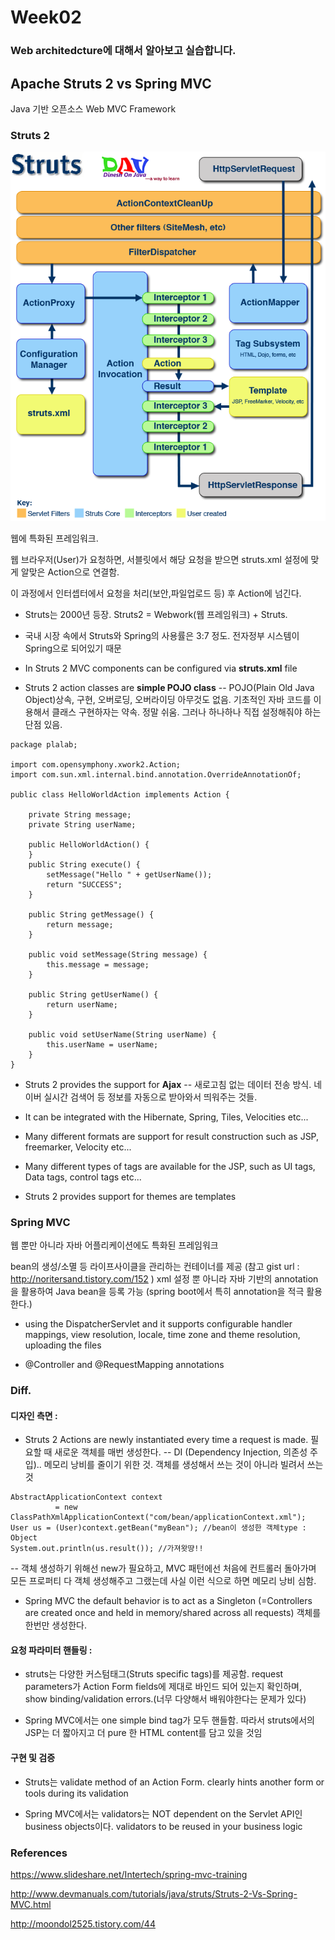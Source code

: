 # Week02
### Web architedcture에 대해서 알아보고 실습합니다.


## Apache Struts 2 vs Spring MVC

Java 기반 오픈소스 Web MVC Framework


### Struts 2

![Image of struts2](https://github.com/AndersonChoi/PlalabWebProject/blob/master/week02/team01/struts2Framework.png)

웹에 특화된 프레임워크.

웹 브라우저(User)가 요청하면, 서블릿에서 해당 요청을 받으면 struts.xml 설정에 맞게 알맞은 Action으로 연결함.

이 과정에서 인터셉터에서 요청을 처리(보안,파일업로드 등) 후 Action에 넘긴다.

- Struts는 2000년 등장. Struts2 = Webwork(웹 프레임워크) + Struts.

- 국내 시장 속에서 Struts와 Spring의 사용률은 3:7 정도. 전자정부 시스템이 Spring으로 되어있기 때문

- In Struts 2 MVC components can be configured via **struts.xml** file

- Struts 2 action classes are **simple POJO class** 
-- POJO(Plain Old Java Object)상속, 구현, 오버로딩, 오버라이딩 아무것도 없음. 기초적인 자바 코드를 이용해서 클래스 구현하자는 약속. 정말 쉬움. 그러나 하나하나 직접 설정해줘야 하는 단점 있음.
<pre><code>package plalab;

import com.opensymphony.xwork2.Action;
import com.sun.xml.internal.bind.annotation.OverrideAnnotationOf;

public class HelloWorldAction implements Action {

    private String message;
    private String userName;

    public HelloWorldAction() {
    }
    public String execute() {
        setMessage("Hello " + getUserName());
        return "SUCCESS";
    }

    public String getMessage() {
        return message;
    }

    public void setMessage(String message) {
        this.message = message;
    }

    public String getUserName() {
        return userName;
    }

    public void setUserName(String userName) {
        this.userName = userName;
    }
}
</code></pre>
- Struts 2 provides the support for **Ajax**
-- 새로고침 없는 데이터 전송 방식. 네이버 실시간 검색어 등 정보를 자동으로 받아와서 띄워주는 것들.

- It can be integrated with the Hibernate, Spring, Tiles, Velocities etc...
- Many different formats are support for result construction such as JSP, freemarker, Velocity etc...
- Many different types of tags are available for the JSP, such as UI tags, Data tags, control tags etc...
- Struts 2 provides support for themes are templates



### Spring MVC

웹 뿐만 아니라 자바 어플리케이션에도 특화된 프레임워크

bean의 생성/소멸 등 라이프사이클을 관리하는 컨테이너를 제공
(참고 gist url : http://noritersand.tistory.com/152 )
xml 설정 뿐 아니라 자바 기반의 annotation을 활용하여 Java bean을 등록 가능
(spring boot에서 특히 annotation을 적극 활용한다.)
- using the DispatcherServlet and it supports configurable handler mappings, view resolution, locale, time zone and theme resolution, uploading the files

- @Controller and @RequestMapping annotations



### Diff.

#### 디자인 측면 : 

- Struts 2 Actions are newly instantiated every time a request is made. 필요할 때 새로운 객체를 매번 생성한다.
-- DI (Dependency Injection, 의존성 주입).. 메모리 낭비를 줄이기 위한 것. 객체를 생성해서 쓰는 것이 아니라 빌려서 쓰는 것
<pre><code>AbstractApplicationContext context 
          = new ClassPathXmlApplicationContext("com/bean/applicationContext.xml");
User us = (User)context.getBean("myBean"); //bean이 생성한 객체type : Object
System.out.println(us.result()); //가져왓땽!!
</code></pre>
-- 객체 생성하기 위해선 new가 필요하고, MVC 패턴에선 처음에 컨트롤러 돌아가며 모든 프로퍼티 다 객체 생성해주고 그랬는데 사실 이런 식으로 하면 메모리 낭비 심함.

- Spring MVC the default behavior is to act as a Singleton (=Controllers are created once and held in memory/shared across all requests) 객체를 한번만 생성한다.

#### 요청 파라미터 핸들링 :

- struts는 다양한 커스텀태그(Struts specific tags)를 제공함. request parameters가 Action Form fields에 제대로 바인드 되어 있는지 확인하며, show binding/validation errors.(너무 다양해서 배워야한다는 문제가 있다)

- Spring MVC에서는 one simple bind tag가 모두 핸들함. 따라서 struts에서의 JSP는 더 짧아지고 더 pure 한 HTML content를 담고 있을 것임

#### 구현 및 검증

- Struts는 validate method of an Action Form. clearly hints another form or tools during its validation

- Spring MVC에서는 validators는 NOT dependent on the Servlet API인 business objects이다. validators to be reused in your business logic



### References

https://www.slideshare.net/Intertech/spring-mvc-training

http://www.devmanuals.com/tutorials/java/struts/Struts-2-Vs-Spring-MVC.html

http://moondol2525.tistory.com/44
